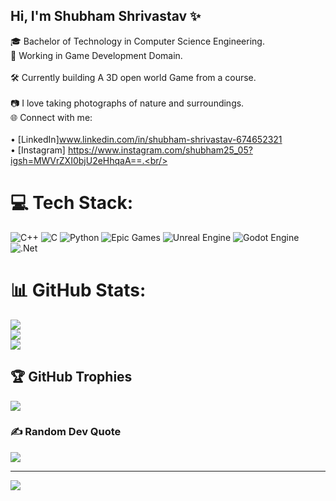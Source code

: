 ## Hi, I'm Shubham Shrivastav ✨

🎓 Bachelor of Technology in Computer Science Engineering.<br/>
💼 Working in Game Development Domain.<br/>  
🛠 Currently building A 3D open world Game from a course.<br/>  
📷 I love taking photographs of nature and surroundings.<br/>
🌐 Connect with me:<br/>  
 • [LinkedIn]www.linkedin.com/in/shubham-shrivastav-674652321<br/>
 • [Instagram] https://www.instagram.com/shubham25_05?igsh=MWVrZXI0bjU2eHhqaA==.<br/>


# 💻 Tech Stack:
![C++](https://img.shields.io/badge/c++-%2300599C.svg?style=for-the-badge&logo=c%2B%2B&logoColor=white) ![C](https://img.shields.io/badge/c-%2300599C.svg?style=for-the-badge&logo=c&logoColor=white) ![Python](https://img.shields.io/badge/python-3670A0?style=for-the-badge&logo=python&logoColor=ffdd54) ![Epic Games](https://img.shields.io/badge/epicgames-%23313131.svg?style=for-the-badge&logo=epicgames&logoColor=white) ![Unreal Engine](https://img.shields.io/badge/unrealengine-%23313131.svg?style=for-the-badge&logo=unrealengine&logoColor=white) ![Godot Engine](https://img.shields.io/badge/GODOT-%23FFFFFF.svg?style=for-the-badge&logo=godot-engine) ![.Net](https://img.shields.io/badge/.NET-5C2D91?style=for-the-badge&logo=.net&logoColor=white)
# 📊 GitHub Stats:
![](https://github-readme-stats.vercel.app/api?username=shubham-dev255&theme=merko&hide_border=false&include_all_commits=false&count_private=false)<br/>
![](https://nirzak-streak-stats.vercel.app/?user=shubham-dev255&theme=merko&hide_border=false)<br/>
![](https://github-readme-stats.vercel.app/api/top-langs/?username=shubham-dev255&theme=merko&hide_border=false&include_all_commits=false&count_private=false&layout=compact)

## 🏆 GitHub Trophies
![](https://github-profile-trophy.vercel.app/?username=shubham-dev255&theme=radical&no-frame=false&no-bg=true&margin-w=4)

### ✍️ Random Dev Quote
![](https://quotes-github-readme.vercel.app/api?type=horizontal&theme=radical)

---
[![](https://visitcount.itsvg.in/api?id=shubham-dev255&icon=0&color=0)](https://visitcount.itsvg.in)

<!-- Proudly created with GPRM ( https://gprm.itsvg.in ) --> 
